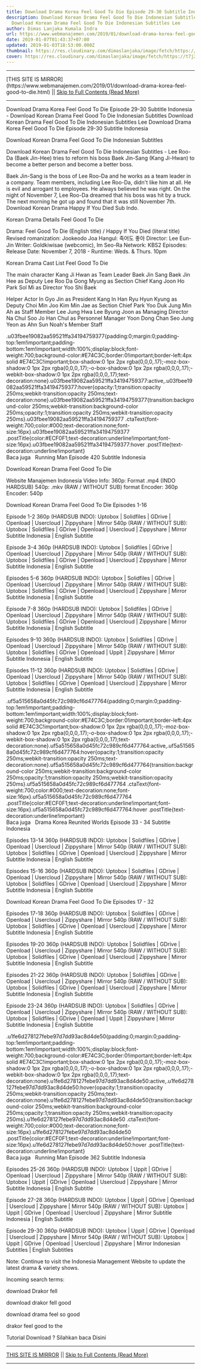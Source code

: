 ```yaml
---
title: Download Drama Korea Feel Good To Die Episode 29-30 Subtitle Indonesia
description: Download Korean Drama Feel Good To Die Indonesian Subtitles
  Download Korean Drama Feel Good To Die Indonesian Subtitles Lee
author: Dimas Lanjaka Kumala Indra
url: https://www.webmanajemen.com/2019/01/download-drama-korea-feel-good-to-die.html
date: 2019-01-07T01:43:37+07:00
updated: 2019-01-03T18:53:00.000Z
thumbnail: https://res.cloudinary.com/dimaslanjaka/image/fetch/https://t7j2r8j8.stackpathcdn.com/wp-content/uploads/2018/11/Feel-Good-To-Die-Korean-Drama.jpg
cover: https://res.cloudinary.com/dimaslanjaka/image/fetch/https://t7j2r8j8.stackpathcdn.com/wp-content/uploads/2018/11/Feel-Good-To-Die-Korean-Drama.jpg
---
```


<hr/> [THIS SITE IS MIRROR](https://www.webmanajemen.com/2019/01/download-drama-korea-feel-good-to-die.html) || <a href="https://www.webmanajemen.com/2019/01/download-drama-korea-feel-good-to-die.html" rel="follow" class="button" id="read-more">Skip to Full Contents (Read More)</a> <hr/> Download Drama Korea Feel Good To Die Episode 29-30 Subtitle Indonesia - Download Korean Drama Feel Good To Die Indonesian Subtitles Download Korean Drama Feel Good To Die Indonesian Subtitles Lee Download Drama Korea Feel Good To Die Episode 29-30 Subtitle Indonesia
  
  
  
  Download Korean Drama Feel Good To Die Indonesian Subtitles 
  
  Download Korean Drama Feel Good To Die Indonesian Subtitles - Lee Roo-Da (Baek Jin-Hee) tries to reform his boss Baek Jin-Sang (Kang Ji-Hwan) to become a better person and become a better boss. 
  
  Baek Jin-Sang is the boss of Lee Roo-Da and he works as a team leader in a company.  Team members, including Lee Roo-Da, didn't like him at all.  He is evil and arrogant to employees.  He always believed he was right.  On the night of November 7, Lee Roo-Da dreamed that his boss was hit by a truck.  The next morning he got up and found that it was still November 7th.  Download Korean Drama Happy If You Died Sub Indo. 
  
  Korean Drama Details Feel Good To Die 
  
  Drama: Feel Good To Die (English title) / Happy If You Died (literal title) 
 Revised romanization: Jookeodo Joa 
 Hangul: 죽어도 좋아 
 Director: Lee Eun-Jin 
 Writer: Goldkiwisae (webcomic), Im Seo-Ra 
 Network: KBS2 
 Episodes: 
 Release Date: November 7, 2018 - 
 Runtime: Weds.  & Thurs.  10pm 
  
  Korean Drama Cast List Feel Good To Die 
  
  The main character 
 Kang Ji Hwan as Team Leader Baek Jin Sang 
 Baek Jin Hee as Deputy Lee Roo Da 
 Gong Myung as Section Chief Kang Joon Ho 
 Park Sol Mi as Director Yoo Shi Baek 
  
  Helper Actor 
 In Gyo Jin as President Kang In Han 
 Ryu Hyun Kyung as Deputy Choi Min Joo 
 Kim Min Jae as Section Chief Park Yoo Duk 
 Jung Min Ah as Staff Member Lee Jung Hwa 
 Lee Byung Joon as Managing Director Na Chul Soo 
 Jo Han Chul as Personnel Manager Yoon Dong Chan 
 Seo Jung Yeon as Ahn Sun Noah's Member Staff 
  
  .u03fbee19082aa59521ffa34194759377{padding:0;margin:0;padding-top:1em!important;padding-bottom:1em!important;width:100%;display:block;font-weight:700;background-color:#E74C3C;border:0!important;border-left:4px solid #E74C3C!important;box-shadow:0 1px 2px rgba(0,0,0,.17);-moz-box-shadow:0 1px 2px rgba(0,0,0,.17);-o-box-shadow:0 1px 2px rgba(0,0,0,.17);-webkit-box-shadow:0 1px 2px rgba(0,0,0,.17);text-decoration:none}.u03fbee19082aa59521ffa34194759377:active,.u03fbee19082aa59521ffa34194759377:hover{opacity:1;transition:opacity 250ms;webkit-transition:opacity 250ms;text-decoration:none}.u03fbee19082aa59521ffa34194759377{transition:background-color 250ms;webkit-transition:background-color 250ms;opacity:1;transition:opacity 250ms;webkit-transition:opacity 250ms}.u03fbee19082aa59521ffa34194759377 .ctaText{font-weight:700;color:#000;text-decoration:none;font-size:16px}.u03fbee19082aa59521ffa34194759377 .postTitle{color:#ECF0F1;text-decoration:underline!important;font-size:16px}.u03fbee19082aa59521ffa34194759377:hover .postTitle{text-decoration:underline!important}  
 Baca juga   Running Man Episode 420 Subtitle Indonesia 
  
  
  Download Korean Drama Feel Good To Die 
  
 Website Manajemen Indonesia 
 Video Info: 
  360p: Format .mp4 (INDO HARDSUB) 
 540p: .mkv (RAW / WITHOUT SUB) format 
 Encoder: 360p  
 Encoder: 540p  
  
  Download Korean Drama Feel Good To Die Episodes 1-16 
  
  Episode 1-2 
 360p (HARDSUB INDO): Uptobox |  Solidfiles |  GDrive |  Openload |  Usercloud |  Zippyshare | Mirror 
 540p (RAW / WITHOUT SUB): Uptobox |  Solidfiles |  GDrive |  Openload |  Usercloud |  Zippyshare |  Mirror 
 Subtitle Indonesia | English Subtitle 
  
  Episode 3-4 
 360p (HARDSUB INDO): Uptobox |  Solidfiles |  GDrive |  Openload |  Usercloud |  Zippyshare | Mirror 
 540p (RAW / WITHOUT SUB): Uptobox |  Solidfiles |  GDrive |  Openload |  Usercloud |  Zippyshare | Mirror 
 Subtitle Indonesia | English Subtitle 
  
  Episodes 5-6 
 360p (HARDSUB INDO): Uptobox |  Solidfiles |  GDrive |  Openload |  Usercloud |  Zippyshare | Mirror 
 540p (RAW / WITHOUT SUB): Uptobox |  Solidfiles |  GDrive |  Openload |  Usercloud |  Zippyshare | Mirror 
 Subtitle Indonesia | English Subtitle 
  
  Episode 7-8 
 360p (HARDSUB INDO): Uptobox |  Solidfiles |  GDrive |  Openload |  Usercloud |  Zippyshare | Mirror 
 540p (RAW / WITHOUT SUB): Uptobox |  Solidfiles |  GDrive |  Openload |  Usercloud |  Zippyshare | Mirror 
 Subtitle Indonesia | English Subtitle 
  
  Episodes 9-10 
 360p (HARDSUB INDO): Uptobox |  Solidfiles |  GDrive |  Openload |  Usercloud |  Zippyshare | Mirror 
 540p (RAW / WITHOUT SUB): Uptobox |  Solidfiles |  GDrive |  Openload |  Uppit |  Zippyshare | Mirror 
 Subtitle Indonesia | English Subtitle 
  
  Episodes 11-12 
 360p (HARDSUB INDO): Uptobox |  Solidfiles |  GDrive |  Openload |  Usercloud |  Zippyshare | Mirror 
 540p (RAW / WITHOUT SUB): Uptobox |  Solidfiles |  GDrive |  Openload |  Usercloud |  Zippyshare | Mirror 
 Subtitle Indonesia | English Subtitle 
  
  .uf5a515658a0d45fc72c989cf6d477764{padding:0;margin:0;padding-top:1em!important;padding-bottom:1em!important;width:100%;display:block;font-weight:700;background-color:#E74C3C;border:0!important;border-left:4px solid #E74C3C!important;box-shadow:0 1px 2px rgba(0,0,0,.17);-moz-box-shadow:0 1px 2px rgba(0,0,0,.17);-o-box-shadow:0 1px 2px rgba(0,0,0,.17);-webkit-box-shadow:0 1px 2px rgba(0,0,0,.17);text-decoration:none}.uf5a515658a0d45fc72c989cf6d477764:active,.uf5a515658a0d45fc72c989cf6d477764:hover{opacity:1;transition:opacity 250ms;webkit-transition:opacity 250ms;text-decoration:none}.uf5a515658a0d45fc72c989cf6d477764{transition:background-color 250ms;webkit-transition:background-color 250ms;opacity:1;transition:opacity 250ms;webkit-transition:opacity 250ms}.uf5a515658a0d45fc72c989cf6d477764 .ctaText{font-weight:700;color:#000;text-decoration:none;font-size:16px}.uf5a515658a0d45fc72c989cf6d477764 .postTitle{color:#ECF0F1;text-decoration:underline!important;font-size:16px}.uf5a515658a0d45fc72c989cf6d477764:hover .postTitle{text-decoration:underline!important}  
 Baca juga   Drama Korea Reunited Worlds Episode 33 - 34 Subtitle Indonesia 
  
  
  Episodes 13-14 
 360p (HARDSUB INDO): Uptobox |  Solidfiles |  GDrive |  Openload |  Usercloud |  Zippyshare | Mirror 
 540p (RAW / WITHOUT SUB): Uptobox |  Solidfiles |  GDrive |  Openload |  Usercloud |  Zippyshare | Mirror 
 Subtitle Indonesia | English Subtitle 
  
  Episodes 15-16 
 360p (HARDSUB INDO): Uptobox |  Solidfiles |  GDrive |  Openload |  Usercloud |  Zippyshare | Mirror 
 540p (RAW / WITHOUT SUB): Uptobox |  Solidfiles |  GDrive |  Openload |  Usercloud |  Zippyshare | Mirror 
 Subtitle Indonesia | English Subtitle 
  
  Download Korean Drama Feel Good To Die Episodes 17 - 32 
  
  Episodes 17-18 
 360p (HARDSUB INDO): Uptobox |  Solidfiles |  GDrive |  Openload |  Usercloud |  Zippyshare | Mirror 
 540p (RAW / WITHOUT SUB): Uptobox |  Solidfiles |  GDrive |  Openload |  Usercloud |  Zippyshare | Mirror 
 Subtitle Indonesia | English Subtitle 
  
  Episodes 19-20 
 360p (HARDSUB INDO): Uptobox |  Solidfiles |  GDrive |  Openload |  Usercloud |  Zippyshare | Mirror 
 540p (RAW / WITHOUT SUB): Uptobox |  Solidfiles |  GDrive |  Openload |  Usercloud |  Zippyshare | Mirror 
 Subtitle Indonesia | English Subtitle 
  
  Episodes 21-22 
 360p (HARDSUB INDO): Uptobox |  Solidfiles |  GDrive |  Openload |  Usercloud |  Zippyshare | Mirror 
 540p (RAW / WITHOUT SUB): Uptobox |  Solidfiles |  GDrive |  Openload |  Usercloud |  Zippyshare | Mirror 
 Subtitle Indonesia | English Subtitle 
  
  Episode 23-24 
 360p (HARDSUB INDO): Uptobox |  Solidfiles |  GDrive |  Openload |  Usercloud |  Zippyshare | Mirror 
 540p (RAW / WITHOUT SUB): Uptobox |  Solidfiles |  GDrive |  Openload |  Uppit |  Zippyshare | Mirror 
 Subtitle Indonesia | English Subtitle 
  
  .u1fe6d278127febe97d7dd93ac8d4de50{padding:0;margin:0;padding-top:1em!important;padding-bottom:1em!important;width:100%;display:block;font-weight:700;background-color:#E74C3C;border:0!important;border-left:4px solid #E74C3C!important;box-shadow:0 1px 2px rgba(0,0,0,.17);-moz-box-shadow:0 1px 2px rgba(0,0,0,.17);-o-box-shadow:0 1px 2px rgba(0,0,0,.17);-webkit-box-shadow:0 1px 2px rgba(0,0,0,.17);text-decoration:none}.u1fe6d278127febe97d7dd93ac8d4de50:active,.u1fe6d278127febe97d7dd93ac8d4de50:hover{opacity:1;transition:opacity 250ms;webkit-transition:opacity 250ms;text-decoration:none}.u1fe6d278127febe97d7dd93ac8d4de50{transition:background-color 250ms;webkit-transition:background-color 250ms;opacity:1;transition:opacity 250ms;webkit-transition:opacity 250ms}.u1fe6d278127febe97d7dd93ac8d4de50 .ctaText{font-weight:700;color:#000;text-decoration:none;font-size:16px}.u1fe6d278127febe97d7dd93ac8d4de50 .postTitle{color:#ECF0F1;text-decoration:underline!important;font-size:16px}.u1fe6d278127febe97d7dd93ac8d4de50:hover .postTitle{text-decoration:underline!important}  
 Baca juga   Running Man Episode 362 Subtitle Indonesia 
  
  
  Episodes 25-26 
 360p (HARDSUB INDO): Uptobox |  Uppit |  GDrive |  Openload |  Usercloud |  Zippyshare | Mirror 
 540p (RAW / WITHOUT SUB): Uptobox |  Uppit |  GDrive |  Openload |  Usercloud |  Zippyshare | Mirror 
 Subtitle Indonesia | English Subtitle 
  
  Episode 27-28 
 360p (HARDSUB INDO): Uptobox |  Uppit |  GDrive |  Openload |  Usercloud |  Zippyshare | Mirror 
 540p (RAW / WITHOUT SUB): Uptobox |  Uppit |  GDrive |  Openload |  Usercloud |  Zippyshare | Mirror 
 Subtitle Indonesia | English Subtitle 
  
  Episode 29-30 
 360p (HARDSUB INDO): Uptobox |  Uppit |  GDrive |  Openload |  Usercloud |  Zippyshare |  Mirror 
 540p (RAW / WITHOUT SUB): Uptobox |  Uppit |  GDrive |  Openload |  Usercloud |  Zippyshare | Mirror 
 Indonesian Subtitles |  English Subtitles 
  
  Note: Continue to visit the Indonesia Management Website to update the latest drama & variety shows. 
  
  Incoming search terms: 
  
  
  download Drakor fell 
  
  download drakor fell good 
  
  download drama feel so good 
  
  drakor feel good to the 
  
  
 Tutorial Download ? Silahkan baca Disini <hr/> [THIS SITE IS MIRROR](https://www.webmanajemen.com/2019/01/download-drama-korea-feel-good-to-die.html) || <a href="https://www.webmanajemen.com/2019/01/download-drama-korea-feel-good-to-die.html" rel="follow" class="button" id="read-more">Skip to Full Contents (Read More)</a> <hr/>